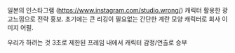 일본의 인스타그램 (https://www.instagram.com/studio.wrong/)
캐릭터 활용한 광고느낌으로 전략 홍보.
초기에는 큰 리깅이 필요없는 간단한 계란 모양 캐릭터로 회사 이미지 어필.

우리가 하려는 것
3초로 제한된 프레임 내에서 캐릭터 감정/연출로 승부

